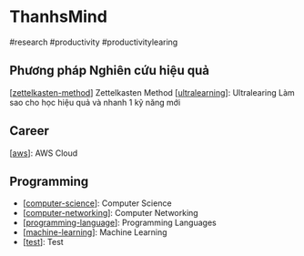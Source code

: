 # ThanhsMind
#research #productivity #productivitylearing 

## Phương pháp Nghiên cứu hiệu quả
[[zettelkasten-method]] Zettelkasten Method
[[ultralearning]]: Ultralearing Làm sao cho học hiệu quả và nhanh 1 kỹ năng mới 
## Career 
[[aws]]: AWS Cloud

## Programming
- [[computer-science]]: Computer Science
- [[computer-networking]]: Computer Networking
- [[programming-language]]: Programming Languages
- [[machine-learning]]: Machine Learning
- [[test]]: Test
 

[//begin]: # "Autogenerated link references for markdown compatibility"
[aws]: aws  "AWS Cloud"
[zettelkasten-method]: zettelkasten-method "Zettelkasten Method"
[ultralearning]: ultralearning "Ultralearing Làm sao cho học hiệu quả và nhanh 1 kỹ năng mới"
[programming-language]: programming-language "Programming Languages"
[computer-science]: computer-science "Computer Science"
[computer-networking]: computer-networking "Computer Networking"
[test]: test "Test"
[machine-learning]: machine-learning "Machine Learning"
[//end]: # "Autogenerated link references"




